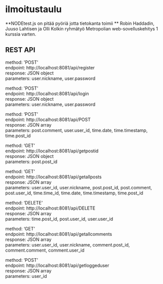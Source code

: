 # ilmoitustaulu
**NODEtest.js on pitää pyöriä jotta tietokanta toimii
**
Robin Haddadin, Juuso Lahtisen ja Olli Kolkin ryhmätyö Metropolian web-sovelluskehitys 1 kurssia varten.

## REST API

method: 'POST'  
endpoint: http://localhost:8081/api/register  
response: JSON object  
parameters: user.nickname, user.password  

method: 'POST'  
endpoint: http://localhost:8081/api/login  
response: JSON object  
parameters: user.nickname, user.password  

method: ‘POST’  
endpoint: http://localhost:8081/api/POST  
response: JSON array  
parameters: post.comment, user.user_id, time.date, time.timestamp, time.post_id  

method: ‘GET’  
endpoint: http://localhost:8081/api/getpostid  
response: JSON object  
parameters: post.post_id  

method: ‘GET’  
endpoint: http://localhost:8081/api/getallposts  
response: JSON array  
parameters: user.user_id, user.nickname, post.post_id, post.comment, post.user_id, time.time_id, time.date, time.timestamp, time.post_id  

method: ‘DELETE’  
endpoint: http://localhost:8081/api/DELETE  
response: JSON array  
parameters: time.post_id, post.user_id, user.user_id  

method: ‘GET’  
endpoint: http://localhost:8081/api/getallcomments  
response: JSON array  
parameters: user.user_id, user.nickname, comment.post_id, comment.comment, comment.user_id

method: ‘POST’  
endpoint: http://localhost:8081/api/getloggeduser  
response: JSON array  
parameters: user_id
